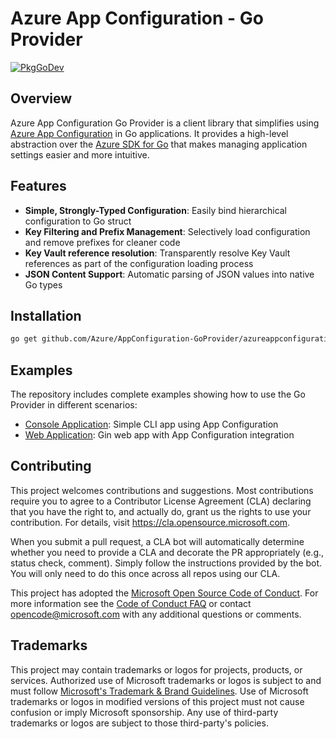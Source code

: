 # Azure App Configuration - Go Provider

[![PkgGoDev](https://pkg.go.dev/badge/github.com/Azure/AppConfiguration-GoProvider/azureappconfiguration)](https://pkg.go.dev/github.com/Azure/AppConfiguration-GoProvider/azureappconfiguration)

## Overview

Azure App Configuration Go Provider is a client library that simplifies using [Azure App Configuration](https://docs.microsoft.com/en-us/azure/azure-app-configuration/overview) in Go applications. It provides a high-level abstraction over the [Azure SDK for Go](https://pkg.go.dev/github.com/Azure/azure-sdk-for-go/sdk/data/azappconfig) that makes managing application settings easier and more intuitive.

## Features

- **Simple, Strongly-Typed Configuration**: Easily bind hierarchical configuration to Go struct
- **Key Filtering and Prefix Management**: Selectively load configuration and remove prefixes for cleaner code
- **Key Vault reference resolution**: Transparently resolve Key Vault references as part of the configuration loading process
- **JSON Content Support**: Automatic parsing of JSON values into native Go types

## Installation

```bash
go get github.com/Azure/AppConfiguration-GoProvider/azureappconfiguration
```

## Examples

The repository includes complete examples showing how to use the Go Provider in different scenarios:

- [Console Application](./example/console-example/): Simple CLI app using App Configuration
- [Web Application](./example/gin-example/): Gin web app with App Configuration integration

## Contributing

This project welcomes contributions and suggestions.  Most contributions require you to agree to a
Contributor License Agreement (CLA) declaring that you have the right to, and actually do, grant us
the rights to use your contribution. For details, visit https://cla.opensource.microsoft.com.

When you submit a pull request, a CLA bot will automatically determine whether you need to provide
a CLA and decorate the PR appropriately (e.g., status check, comment). Simply follow the instructions
provided by the bot. You will only need to do this once across all repos using our CLA.

This project has adopted the [Microsoft Open Source Code of Conduct](https://opensource.microsoft.com/codeofconduct/).
For more information see the [Code of Conduct FAQ](https://opensource.microsoft.com/codeofconduct/faq/) or
contact [opencode@microsoft.com](mailto:opencode@microsoft.com) with any additional questions or comments.

## Trademarks

This project may contain trademarks or logos for projects, products, or services. Authorized use of Microsoft 
trademarks or logos is subject to and must follow 
[Microsoft's Trademark & Brand Guidelines](https://www.microsoft.com/en-us/legal/intellectualproperty/trademarks/usage/general).
Use of Microsoft trademarks or logos in modified versions of this project must not cause confusion or imply Microsoft sponsorship.
Any use of third-party trademarks or logos are subject to those third-party's policies.

